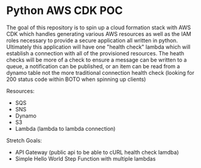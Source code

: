 # Python AWS CDK POC

The goal of this repository is to spin up a cloud formation stack with AWS CDK which handles generating various AWS resources as well as the IAM roles necessary to provide a secure application all written in python. Ultimately this application will have one "health check" lambda which will establish a connection with all of the provisioned resources. The heath checks will be more of a check to ensure a message can be written to a queue, a notification can be published, or an item can be read from a dynamo table not the more traditional connection health check (looking for 200 status code within BOTO when spinning up clients)

Resources:

- SQS
- SNS
- Dynamo
- S3
- Lambda (lambda to lambda connection)

Stretch Goals:

- API Gateway (public api to be able to cURL health check lamdba)
- Simple Hello World Step Function with multiple lambdas
